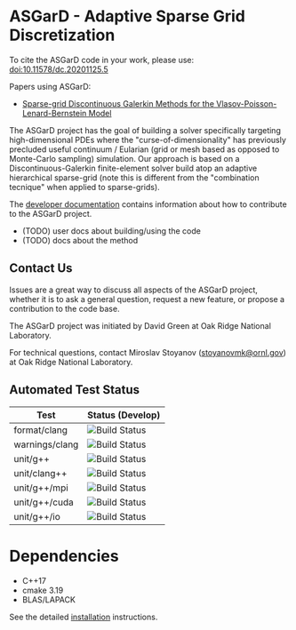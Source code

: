 # ASGarD - Adaptive Sparse Grid Discretization

To cite the ASGarD code in your work, please use: [doi:10.11578/dc.20201125.5](https://www.osti.gov/doecode/biblio/48752)

Papers using ASGarD:
* [Sparse-grid Discontinuous Galerkin Methods for the Vlasov-Poisson-Lenard-Bernstein Model](https://arxiv.org/abs/2402.06493)

The ASGarD project has the goal of building a solver specifically targeting
high-dimensional PDEs where the "curse-of-dimensionality" has previously
precluded useful continuum / Eularian (grid or mesh based as opposed to
Monte-Carlo sampling) simulation. Our approach is based on a
Discontinuous-Galerkin finite-element solver build atop an adaptive hierarchical
sparse-grid (note this is different from the "combination tecnique" when applied
to sparse-grids).

The [developer documentation](https://github.com/project-asgard/ASGarD/wiki/developing)
contains information about how to contribute to the ASGarD project.

- (TODO) user docs about building/using the code
- (TODO) docs about the method

## Contact Us

Issues are a great way to discuss all aspects of the ASGarD project, whether it
is to ask a general question, request a new feature, or propose a contribution
to the code base.

The ASGarD project was initiated by David Green at Oak Ridge
National Laboratory.

For technical questions, contact Miroslav Stoyanov (stoyanovmk@ornl.gov) at
Oak Ridge National Laboratory.

## Automated Test Status

| Test  | Status (Develop) |
| ----- | ---------------- |
| format/clang   | ![Build Status](https://codebuild.us-east-2.amazonaws.com/badges?uuid=eyJlbmNyeXB0ZWREYXRhIjoiK0RaTVI5UGNoY2k2d09KVXZOL2F5VXExQ0kxUkJVWWdLY1hKRHN0TUV1SXZHMXdUUGFYbmljUXFHd3YwRjR2REVFb01iMENhUmhRSFg3YUFTK21SQlowPSIsIml2UGFyYW1ldGVyU3BlYyI6ImJwQVg1RlEvT0ZyUzNUeFYiLCJtYXRlcmlhbFNldFNlcmlhbCI6MX0%3D&branch=develop) |
| warnings/clang   | ![Build Status](https://codebuild.us-east-2.amazonaws.com/badges?uuid=eyJlbmNyeXB0ZWREYXRhIjoiR1Jjc3ZhUjZuTEtjUUlVMUVQTkZJcjEyVEFGQnJvTmJtT2dhbUpsNldyZjJwc3Y4bGZDeU92dUZGY2kxK0RFREwzS2NCMkUrVHZobGVOQU1IYmlYWTBzPSIsIml2UGFyYW1ldGVyU3BlYyI6IlpENzRoemxXRkNXSkdoek0iLCJtYXRlcmlhbFNldFNlcmlhbCI6MX0%3D&branch=develop) |
| unit/g++       | ![Build Status](https://codebuild.us-east-2.amazonaws.com/badges?uuid=eyJlbmNyeXB0ZWREYXRhIjoiRUg1VlpxTm4yTWh1QndocTUxNGx6UXp1R3VGZ3d4dkN2eEtMRlVEMzVJWDBXTFFEamlnRVJlMUFJcG41dmFndm9sNi9uKzlGSVRBNnRWU1laWGlieG1NPSIsIml2UGFyYW1ldGVyU3BlYyI6IjRXdE8xTXBxT3hSREd6VW4iLCJtYXRlcmlhbFNldFNlcmlhbCI6MX0%3D&branch=develop) |
| unit/clang++   | ![Build Status](https://codebuild.us-east-2.amazonaws.com/badges?uuid=eyJlbmNyeXB0ZWREYXRhIjoiTmRsQVFTa0YwUkplOFZmaWIzV1lkK0hBei8rUDhGMTFaZ2dOZnpwT2FTU3l6VzF4L2NvM0NZSWJlUHZmZnpZVURzSDVTejR3SWFqNlRZMmlIY25EMWNBPSIsIml2UGFyYW1ldGVyU3BlYyI6IjBjd1pWaG5DWWFWK0YraVkiLCJtYXRlcmlhbFNldFNlcmlhbCI6MX0%3D&branch=develop) |
| unit/g++/mpi   | ![Build Status](https://codebuild.us-east-2.amazonaws.com/badges?uuid=eyJlbmNyeXB0ZWREYXRhIjoiRDFrWWlURW5EZEU1TC8rSmlIRXkzdkxMbTUxZFRPUG9FYUlFbTBGRFJZVmlWdi9yMUlUZkloSXVGTWtNaFEwMDRJU3JhTGVQYnZsMlFLVkJRNFdVNFZVPSIsIml2UGFyYW1ldGVyU3BlYyI6InlucmhYb1plajlSWkd1YlEiLCJtYXRlcmlhbFNldFNlcmlhbCI6MX0%3D&branch=develop) |
| unit/g++/cuda  | ![Build Status](https://codebuild.us-east-2.amazonaws.com/badges?uuid=eyJlbmNyeXB0ZWREYXRhIjoiblkzVDBCNm95TkdzMTlRUzRGbU9SVm5SMlNTVjR2amQySG1jQ0cwNnZjQlBnbklvOGhBRzhaOUpLK3pHNjZYKzhsU1M2amR6OUkyQ2lCTWZuWGY5UTlnPSIsIml2UGFyYW1ldGVyU3BlYyI6Ijd2QSsxWmJRem9UTXgwQXIiLCJtYXRlcmlhbFNldFNlcmlhbCI6MX0%3D&branch=develop) |
| unit/g++/io    | ![Build Status](https://codebuild.us-east-2.amazonaws.com/badges?uuid=eyJlbmNyeXB0ZWREYXRhIjoiMDVGaGxuelZDVlF3SHY5ckJsOXJ3ejBIOGVpQ21Kd29aRmF6VENHeFdEMnhUbFlpeXdXc216YXU0NnFQV08zdHoxTDhCTG14bWVmU1BsSm1zZzlSZkJjPSIsIml2UGFyYW1ldGVyU3BlYyI6Ii82OEtsNnlkQTZ1TGdRVWwiLCJtYXRlcmlhbFNldFNlcmlhbCI6MX0%3D&branch=develop) |

# Dependencies

*  C++17
*  cmake 3.19
*  BLAS/LAPACK

See the detailed [installation](doxygen/installation.md) instructions.
